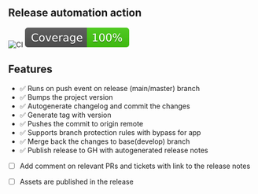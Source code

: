 ## Release automation action

![CI](https://github.com/talview/release-action/actions/workflows/ci.yml/badge.svg) [![Coverage](./badges/coverage.svg)](./badges/coverage.svg)

## Features

- ✅ Runs on push event on release (main/master) branch
- ✅ Bumps the project version
- ✅ Autogenerate changelog and commit the changes
- ✅ Generate tag with version
- ✅ Pushes the commit to origin remote
- ✅ Supports branch protection rules with bypass for app
- ✅ Merge back the changes to base(develop) branch
- ✅ Publish release to GH with autogenerated release notes
- [ ] Add comment on relevant PRs and tickets with link to the release notes
- [ ] Assets are published in the release


